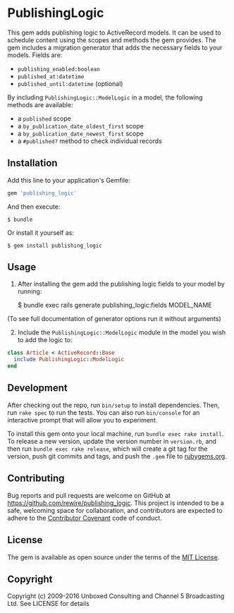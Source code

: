 # PublishingLogic

This gem adds publishing logic to ActiveRecord models. It can be used to schedule content using the scopes and methods the gem provides. The gem includes a migration generator that adds the necessary fields to your models. Fields are:

* `publishing_enabled:boolean`
* `published_at:datetime`
* `published_until:datetime` (optional)

By including `PublishingLogic::ModelLogic` in a model, the following methods are available:

  * a `published` scope
  * a `by_publication_date_oldest_first` scope
  * a `by_publication_date_newest_first` scope
  * a `#published?` method to check individual records

## Installation

Add this line to your application's Gemfile:

```ruby
gem 'publishing_logic'
```

And then execute:

    $ bundle

Or install it yourself as:

    $ gem install publishing_logic

## Usage

1) After installing the gem add the publishing logic fields to your model by running:

    $ bundle exec rails generate publishing_logic:fields MODEL_NAME

(To see full documentation of generator options run it without arguments)

2) Include the `PublishingLogic::ModelLogic` module in the model you wish to add the logic to:

```ruby
class Article < ActiveRecord::Base
  include PublishingLogic::ModelLogic
end
```

## Development

After checking out the repo, run `bin/setup` to install dependencies. Then, run `rake spec` to run the tests. You can also run `bin/console` for an interactive prompt that will allow you to experiment.

To install this gem onto your local machine, run `bundle exec rake install`. To release a new version, update the version number in `version.rb`, and then run `bundle exec rake release`, which will create a git tag for the version, push git commits and tags, and push the `.gem` file to [rubygems.org](https://rubygems.org).

## Contributing

Bug reports and pull requests are welcome on GitHub at https://github.com/rewire/publishing_logic. This project is intended to be a safe, welcoming space for collaboration, and contributors are expected to adhere to the [Contributor Covenant](http://contributor-covenant.org) code of conduct.


## License

The gem is available as open source under the terms of the [MIT License](http://opensource.org/licenses/MIT).

## Copyright

Copyright (c) 2009-2016 Unboxed Consulting and Channel 5 Broadcasting Ltd. See LICENSE for details
